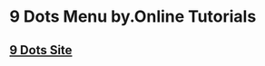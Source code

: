 # 9 Dots Menu by.Online Tutorials

## [9 Dots Site](https://hyungjinhan.github.io/First_Team_Project/Other_Reference/dotsMenu_ex/index.html)